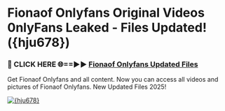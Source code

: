 # Fionaof Onlyfans Original Videos 0nlyFans Leaked - Files Updated! ({hju678})

<h3>🔴 CLICK HERE 🌐==►► <a href="https://tinyurl.com/ms9xzufz" rel="nofollow">Fionaof Onlyfans Updated Files</a></h3>

Get Fionaof Onlyfans and all content. Now you can access all videos and pictures of Fionaof Onlyfans. New Updated Files 2025!

[![{hju678}](https://i.imgur.com/PQ7UWWw.gif)](https://tinyurl.com/ms9xzufz)